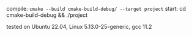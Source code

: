 compile: `cmake --build cmake-build-debug/ --target project`
start: cd cmake-build-debug && ./project

tested on Ubuntu 22.04, Linux 5.13.0-25-generic, gcc 11.2

